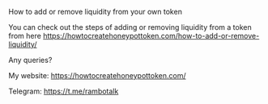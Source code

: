 How to add or remove liquidity from your own token

You can check out the steps of adding or removing liquidity from a token from here https://howtocreatehoneypottoken.com/how-to-add-or-remove-liquidity/

Any queries?

My website: https://howtocreatehoneypottoken.com/

Telegram: https://t.me/rambotalk
